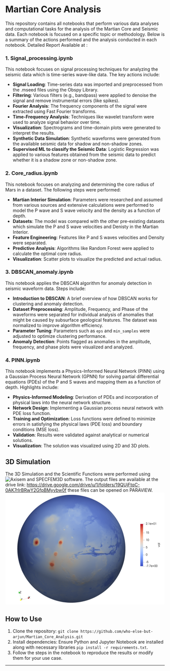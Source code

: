 # Martian Core Analysis

This repository contains all notebooks that perform various data analyses and computational tasks for the analysis of the Martian Core and Seismic data. Each notebook is focused on a specific topic or methodology. Below is a summary of the actions performed and the analysis conducted in each notebook. 
Detailed Report Available at :

### 1. Signal_processing.ipynb
This notebook focuses on signal processing techniques for analyzing the seismic data which is time-series wave-like data. The key actions include:
- **Signal Loading**: Time-series data was imported and preprocessed from the .mseed files using the Obspy Library.
- **Filtering**: Various filters (e.g., bandpass) were applied to denoise the signal and remove instrumental errors (like spikes).
- **Fourier Analysis**: The frequency components of the signal were extracted using Fast Fourier transforms.
- **Time-Frequency Analysis**: Techniques like wavelet transform were used to analyze signal behavior over time.
- **Visualization**: Spectrograms and time-domain plots were generated to interpret the results.
- **Synthetic Data Simulation**: Synthetic waveforms were generated from the available seismic data for shadow and non-shadow zones. 
- **Supervised ML to classify the Seismic Data**: Logistic Regression was applied to various features obtained from the seismic data to predict whether it is a shadow zone or non-shadow zone.

### 2. Core_radius.ipynb
This notebook focuses on analyzing and determining the core radius of Mars in a dataset. The following steps were performed:
- **Martian Interior Simulation**: Parameters were researched and assumed from various sources and extensive calculations were performed to model the P wave and S wave velocity and the density as a function of depth.
- **Datasets**: The model was compared with the other pre-existing datasets which simulate the P and S wave velocities and Denisty in the Martian Interior.
- **Feature Engineering**: Features like P and S waves velocities and Density were separated.
- **Predictive Analysis**: Algorithms like Random Forest were applied to calculate the optimal core radius.
- **Visualization**: Scatter plots to visualize the predicted and actual radius.

### 3. DBSCAN_anomaly.ipynb
This notebook applies the DBSCAN algorithm for anomaly detection in seismic waveform data. Steps include:
- **Introduction to DBSCAN**: A brief overview of how DBSCAN works for clustering and anomaly detection.
- **Dataset Preprocessing**: Amplitude, Frequency, and Phase of the waveforms were separated for individual analysis of anomalies that might be caused by subsurface geological features. The dataset was normalized to improve algorithm efficiency.
- **Parameter Tuning**: Parameters such as `eps` and `min_samples` were adjusted to optimize clustering performance.
- **Anomaly Detection**: Points flagged as anomalies in the amplitude, frequency, and phase plots were visualized and analyzed.

### 4. PINN.ipynb
This notebook implements a Physics-Informed Neural Network (PINN) using a Gaussian Process Neural Network (GPNN) for solving partial differential equations (PDEs) of the P and S waves and mapping them as a function of depth. Highlights include:
- **Physics-Informed Modeling**: Derivation of PDEs and incorporation of physical laws into the neural network structure.
- **Network Design**: Implementing a Gaussian process neural network with PDE loss function.
- **Training and Optimization**: Loss functions were defined to minimize errors in satisfying the physical laws (PDE loss) and boundary conditions (MSE loss).
- **Validation**: Results were validated against analytical or numerical solutions.
- **Visualization**: The solution was visualized using 2D and 3D plots.

## 3D Simulation
The 3D Simulation and the Scientific Functions were performed using ![Axisem](https://github.com/geodynamics/axisem) and SPECFEM3D software. The output files are available at the drive link: https://drive.google.com/drive/u/1/folders/19QUjFtqC-0AK7rIrBRwY2GfpBMyvbw0f these files can be opened on PARAVIEW. 
![](/3D/topography.png)
## How to Use
1. Clone the repository: `git clone https://github.com/who-else-but-arjun/Martian_Core_Analysis.git`
2. Install dependencies: Ensure Python and Jupyter Notebook are installed along with necessary libraries `pip install -r requirements.txt`.
4. Follow the steps in the notebook to reproduce the results or modify them for your use case.

---
